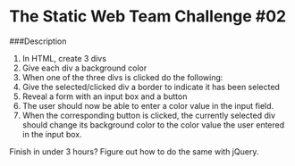 # The Static Web Team Challenge \#02

###Description

1. In HTML, create 3 divs
1. Give each div a background color
1. When one of the three divs is clicked do the following:
1. Give the selected/clicked div a border to indicate it has been selected
1. Reveal a form with an input box and a button
1. The user should now be able to enter a color value in the input field.
1. When the corresponding button is clicked, the currently selected div should change its background color to the color value the user entered in the input box.

Finish in under 3 hours? Figure out how to do the same with jQuery.
